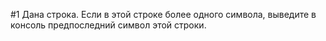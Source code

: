 #1
Дана строка. Если в этой строке более одного символа, выведите в консоль предпоследний символ этой строки.